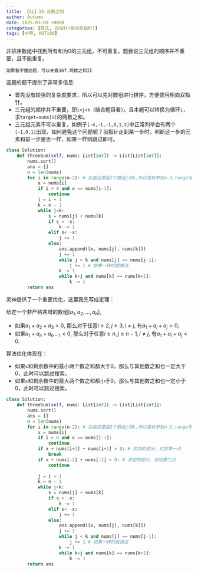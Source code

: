 ```yaml
---
title: 【AL】15-三数之和
author: Autumn
date: 2025-03-09 +0800
categories: [算法, 双指针(相向双指针)]
tags: [中等, HOT100]
---
```


非排序数组中找到所有和为0的三元组，不可重复。题目说三元组的顺序并不重要，且不能重复。

	如果看不懂这题，可以先看167.两数之和II

这题的题干提供了非常多信息:
- 首先没有较强的复杂度要求，所以可以先对数组进行排序，方便使用相向双指针。
- 三元组的顺序并不重要，即`i<j<k`（结合题目看）。且本题可以转换为循环`i`，求`target=nums[i]`的两数之和。
- 三元组元素不可以重复，如例子`[-4,-1,-1,0,1,2]`中正常列举会有两个`[-1,0,1]`出现，如何避免这个问题呢？当指针走到某一步时，判断这一步的元素和前一步是否一样，如果一样则跳过即可。

```Python
class Solution:
    def threeSum(self, nums: List[int]) -> List[List[int]]:
        nums.sort()
        ans = []
        n = len(nums)
        for i in range(n-2): # 后面还要留2个数给j和k,所以是枚举到n-3,range写n-2
            x = nums[i]
            if i > 0 and x == nums[i-1]:
                continue
            j = i + 1
            k = n - 1
            while j<k:
                s = nums[j] + nums[k]
                if s > -x:
                    k -= 1
                elif s< -x:
                    j += 1
                else:
                    ans.append([x, nums[j], nums[k]])
                    j += 1
                    while j < k and nums[j] == nums[j-1]:
                        j += 1 # 如果一样的就跳过
                    k -= 1
                    while k>j and nums[k] == nums[k+1]:
                        k -= 1
        return ans   
```

灵神提供了一个重要优化，这里我先写成定理：

给定一个非严格递增的数组$[a_1,a_2,...,a_n]$,
- 如果$a_1 + a_2 + a_3 >0$, 那么对于任意$i\geq 2,j \geq 3, i\neq j$, 有$a_1 + a_i + a_j >0$;
- 如果$a_1 + a_n + a_{n-1} <0$, 那么对于任意$i\leq n,j \geq n-1, i\neq j$, 有$a_1 + a_i + a_j <0$.

算法优化体现在：
- 如果`x`和剩余数中的最小两个数之和都大于0，那么与其他数之和也一定大于0，此时可以跳过搜索。
- 如果`x`和剩余数中的最大两个数之和都小于0，那么与其他数之和也一定小于0，此时可以跳过搜索。
```Python
class Solution:
    def threeSum(self, nums: List[int]) -> List[List[int]]:
        nums.sort()
        ans = []
        n = len(nums)
        for i in range(n-2): # 后面还要留2个数给j和k,所以是枚举到n-3,range写n-2
            x = nums[i]
            if i > 0 and x == nums[i-1]:
                continue
            if x + nums[i+1] + nums[i+2] > 0: # 添加的部分，对应第一点
	            break
	        if x + nums[-2] + nums[-1] < 0: # 添加的部分，对应第二点
		        continue
		        
            j = i + 1
            k = n - 1
            while j<k:
                s = nums[j] + nums[k]
                if s > -x:
                    k -= 1
                elif s< -x:
                    j += 1
                else:
                    ans.append([x, nums[j], nums[k]])
                    j += 1
                    while j < k and nums[j] == nums[j-1]:
                        j += 1 # 如果一样的就跳过
                    k -= 1
                    while k>j and nums[k] == nums[k+1]:
                        k -= 1
        return ans   
```